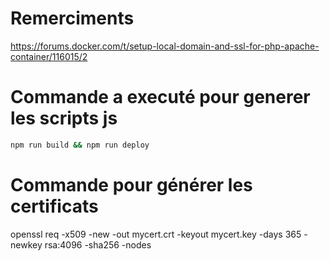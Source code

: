 # Remerciments
https://forums.docker.com/t/setup-local-domain-and-ssl-for-php-apache-container/116015/2

# Commande a executé pour generer les scripts js
```bash
npm run build && npm run deploy
```

# Commande pour générer les certificats
openssl req -x509 -new -out mycert.crt -keyout mycert.key -days 365 -newkey rsa:4096 -sha256 -nodes